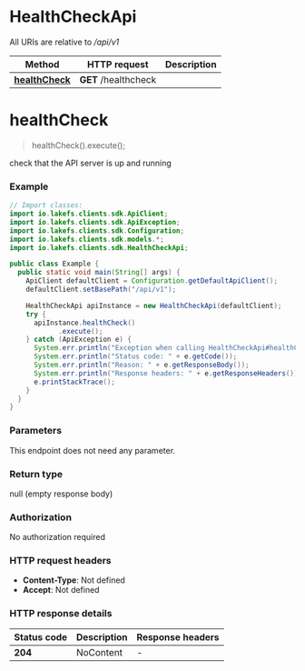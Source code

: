 # HealthCheckApi

All URIs are relative to */api/v1*

| Method | HTTP request | Description |
|------------- | ------------- | -------------|
| [**healthCheck**](HealthCheckApi.md#healthCheck) | **GET** /healthcheck |  |


<a id="healthCheck"></a>
# **healthCheck**
> healthCheck().execute();



check that the API server is up and running

### Example
```java
// Import classes:
import io.lakefs.clients.sdk.ApiClient;
import io.lakefs.clients.sdk.ApiException;
import io.lakefs.clients.sdk.Configuration;
import io.lakefs.clients.sdk.models.*;
import io.lakefs.clients.sdk.HealthCheckApi;

public class Example {
  public static void main(String[] args) {
    ApiClient defaultClient = Configuration.getDefaultApiClient();
    defaultClient.setBasePath("/api/v1");

    HealthCheckApi apiInstance = new HealthCheckApi(defaultClient);
    try {
      apiInstance.healthCheck()
            .execute();
    } catch (ApiException e) {
      System.err.println("Exception when calling HealthCheckApi#healthCheck");
      System.err.println("Status code: " + e.getCode());
      System.err.println("Reason: " + e.getResponseBody());
      System.err.println("Response headers: " + e.getResponseHeaders());
      e.printStackTrace();
    }
  }
}
```

### Parameters
This endpoint does not need any parameter.

### Return type

null (empty response body)

### Authorization

No authorization required

### HTTP request headers

 - **Content-Type**: Not defined
 - **Accept**: Not defined

### HTTP response details
| Status code | Description | Response headers |
|-------------|-------------|------------------|
| **204** | NoContent |  -  |


